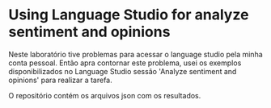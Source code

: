 # Using Language Studio for analyze sentiment and opinions

Neste laboratório tive problemas para acessar o language studio pela minha conta pessoal. Então apra contornar este problema, usei os exemplos disponibilizados no Language Studio sessão 'Analyze sentiment and opinions' para realizar a tarefa.

O repositório contém os arquivos json com os resultados.
